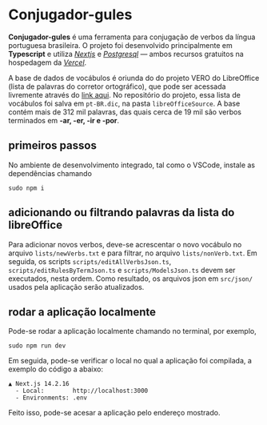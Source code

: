 # Conjugador-gules

**Conjugador-gules** é uma ferramenta para conjugação de verbos da língua portuguesa brasileira. O projeto foi desenvolvido principalmente em **Typescript** e utiliza *[Nextjs](https://nextjs.org/)* e *[Postgresql](https://www.postgresql.org/)* — ambos recursos gratuitos na hospedagem da 
*[Vercel](https://vercel.com)*.

A base de dados de vocábulos é oriunda do do projeto VERO do LibreOffice
(lista de palavras do corretor ortográfico), que pode ser acessada livremente através do [link aqui](https://cgit.freedesktop.org/libreoffice/dictionaries/plain/pt_BR/pt_BR.dic). No repositório do projeto, essa lista de vocábulos foi salva em `pt-BR.dic`, na pasta `libreOfficeSource`. A base contém mais de 312 mil palavras, das quais cerca de 19 mil são verbos terminados em **-ar, -er, -ir e -por**.

## primeiros passos

No ambiente de desenvolvimento integrado, tal como o VSCode, instale as dependências chamando

```
sudo npm i
```

## adicionando ou filtrando palavras da lista do libreOffice

Para adicionar novos verbos, deve-se acrescentar o novo vocábulo no arquivo `lists/newVerbs.txt`
e para filtrar, no arquivo `lists/nonVerb.txt`. Em seguida, os scripts `scripts/editAllVerbsJson.ts`, `scripts/editRulesByTermJson.ts` e `scripts/ModelsJson.ts` devem ser executados, nesta ordem.
Como resultado, os arquivos json em `src/json/` usados pela aplicação serão atualizados.

## rodar a aplicação localmente

Pode-se rodar a aplicação localmente chamando no terminal, por exemplo, 

```
sudo npm run dev
```

Em seguida, pode-se verificar o local no qual a aplicação foi compilada, a exemplo do código a abaixo:

```
▲ Next.js 14.2.16
  - Local:        http://localhost:3000
  - Environments: .env
```

Feito isso, pode-se acesar a aplicação pelo endereço mostrado.